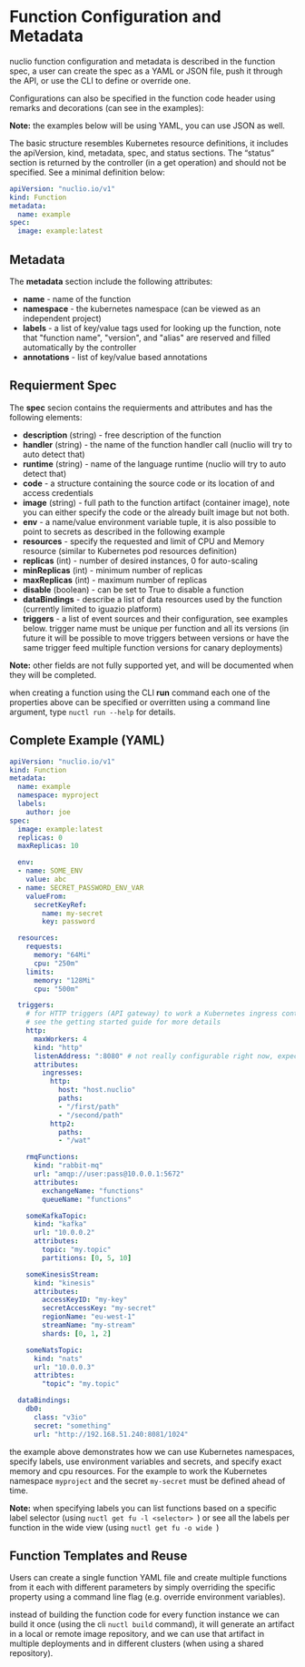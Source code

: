 # Function Configuration and Metadata
nuclio function configuration and metadata is described in the function spec, a user can create the spec as a YAML or JSON file, push it through the API, or use the CLI to define or override one.

Configurations can also be specified in the function code header using remarks and decorations (can see in the examples):

**Note:** the examples below will be using YAML, you can use JSON as well.

The basic structure resembles Kubernetes resource definitions, it includes the apiVersion, kind, metadata, spec, and status sections. The “status” section is returned by the controller (in a get operation) and should not be specified.
See a minimal definition below:

```yaml
apiVersion: "nuclio.io/v1"
kind: Function
metadata:
  name: example
spec:
  image: example:latest
```

## Metadata

The **metadata** section include the following attributes:
 - **name** - name of the function
 - **namespace** - the kubernetes namespace (can be viewed as an independent project)
 - **labels** - a list of key/value tags used for looking up the function, note that "function name", "version", and "alias" are reserved and filled automatically by the controller
 - **annotations** - list of key/value based annotations

## Requierment Spec

The **spec** secion contains the requierments and attributes and has the following elements:

 - **description** (string) - free description of the function
 - **handler** (string) - the name of the function handler call (nuclio will try to auto detect that)
 - **runtime** (string) - name of the language runtime (nuclio will try to auto detect that)
 - **code** - a structure containing the source code or its location of and access credentials
 - **image** (string) - full path to the function artifact (container image), note you can either specify the code or the already built image but not both.
 - **env** - a name/value environment variable tuple, it is also possible to point to secrets as described in the following example
 - **resources** - specify the requested and limit of CPU and Memory resource (similar to Kubernetes pod resources definition)
 - **replicas** (int) - number of desired instances, 0 for auto-scaling
 - **minReplicas** (int) - minimum number of replicas
 - **maxReplicas** (int) - maximum number of replicas
 - **disable** (boolean) - can be set to True to disable a function
 - **dataBindings** - describe a list of data resources used by the function (currently limited to iguazio platform)
 - **triggers** - a list of event sources and their configuration, see examples below. trigger name must be unique per function and all its versions (in future it will be possible to move triggers between versions or have the same trigger feed multiple function versions for canary deployments)

**Note:** other fields are not fully supported yet, and will be documented when they will be completed.

when creating a function using the CLI **run** command each one of the properties above can be specified or overritten using a command line argument, type `nuctl run --help` for details.

## Complete Example (YAML)

```yaml
apiVersion: "nuclio.io/v1"
kind: Function
metadata:
  name: example
  namespace: myproject
  labels:
    author: joe
spec:
  image: example:latest
  replicas: 0
  maxReplicas: 10

  env:
  - name: SOME_ENV
    value: abc
  - name: SECRET_PASSWORD_ENV_VAR
    valueFrom:
      secretKeyRef:
        name: my-secret
        key: password

  resources:
    requests:
      memory: "64Mi"
      cpu: "250m"
    limits:
      memory: "128Mi"
      cpu: "500m"

  triggers:
    # for HTTP triggers (API gateway) to work a Kubernetes ingress controller should be installed
    # see the getting started guide for more details
    http:
      maxWorkers: 4
      kind: "http"
      listenAddress: ":8080" # not really configurable right now, expect 8080
      attributes:
        ingresses:
          http:
            host: "host.nuclio"
            paths:
            - "/first/path"
            - "/second/path"
          http2:
            paths:
            - "/wat"

    rmqFunctions:
      kind: "rabbit-mq"
      url: "amqp://user:pass@10.0.0.1:5672"
      attributes:
        exchangeName: "functions"
        queueName: "functions"

    someKafkaTopic:
      kind: "kafka"
      url: "10.0.0.2"
      attributes:
        topic: "my.topic"
        partitions: [0, 5, 10]

    someKinesisStream:
      kind: "kinesis"
      attributes:
        accessKeyID: "my-key"
        secretAccessKey: "my-secret"
        regionName: "eu-west-1"
        streamName: "my-stream"
        shards: [0, 1, 2]

    someNatsTopic:
      kind: "nats"
      url: "10.0.0.3"
      attribtes:
        "topic": "my.topic"

  dataBindings:
    db0:
      class: "v3io"
      secret: "something"
      url: "http://192.168.51.240:8081/1024"
```

the example above demonstrates how we can use Kubernetes namespaces, specify labels, use environment variables and secrets, and specify exact memory and cpu resources. For the example to work the Kubernetes namespace `myproject` and the secret `my-secret` must be defined ahead of time.

**Note:** when specifying labels you can list functions based on a specific label selector (using `nuctl get fu -l <selector> `) or see all the labels per function in the wide view (using `nuctl get fu -o wide `)

## Function Templates and Reuse

Users can create a single function YAML file and create multiple functions from it each with different parameters by simply overriding the specific property using a command line flag (e.g. override environment variables).

instead of building the function code for every function instance we can build it once (using the cli `nuctl build` command), it will generate an artifact in a local or remote image repository, and we can use that artifact in multiple deployments and in different clusters (when using a shared repository).
